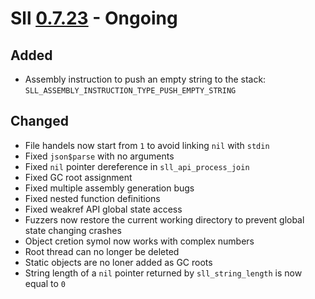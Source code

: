 # Sll [0.7.23] - Ongoing

## Added

- Assembly instruction to push an empty string to the stack: `SLL_ASSEMBLY_INSTRUCTION_TYPE_PUSH_EMPTY_STRING`

## Changed

- File handels now start from `1` to avoid linking `nil` with `stdin`
- Fixed `json$parse` with no arguments
- Fixed `nil` pointer dereference in `sll_api_process_join`
- Fixed GC root assignment
- Fixed multiple assembly generation bugs
- Fixed nested function definitions
- Fixed weakref API global state access
- Fuzzers now restore the current working directory to prevent global state changing crashes
- Object cretion symol now works with complex numbers
- Root thread can no longer be deleted
- Static objects are no loner added as GC roots
- String length of a `nil` pointer returned by `sll_string_length` is now equal to `0`

[0.7.23]: https://github.com/sl-lang/sll/compare/sll-v0.7.22...main
